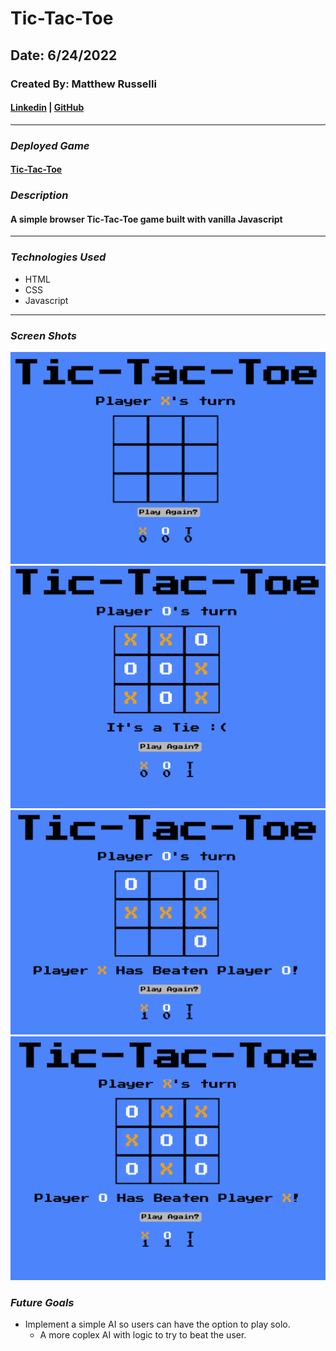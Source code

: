 # Tic-Tac-Toe

## Date: 6/24/2022

### Created By: Matthew Russelli

#### [Linkedin](https://www.linkedin.com/in/matthewrusselli/) | [GitHub](https://github.com/MattRusselli)

---

### **_Deployed Game_**

#### [Tic-Tac-Toe](https://delirious-cherries.surge.sh/)

### **_Description_**

#### A simple browser Tic-Tac-Toe game built with vanilla Javascript

---

### **_Technologies Used_**

- HTML
- CSS
- Javascript

---

### **_Screen Shots_**

![Landing Page](ScreenShots/Screenshot.png)
![Tie](ScreenShots/tieScreenshot.png)
![X wins](ScreenShots/xWins.png)
![O Wins](ScreenShots/oWins.png)

### **_Future Goals_**

- Implement a simple AI so users can have the option to play solo.
  - A more coplex AI with logic to try to beat the user.